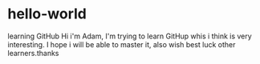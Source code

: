 # hello-world
learning GitHub
Hi i'm  Adam,
I'm trying to learn GitHup whis i think is very interesting.
I hope i will be able to master it, also wish best luck other learners.thanks

